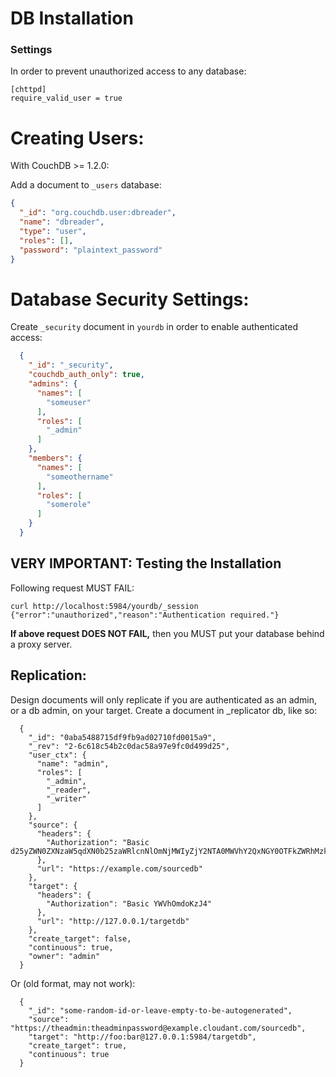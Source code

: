 # DB Installation

### Settings

In order to prevent unauthorized access to any database:

    [chttpd]
    require_valid_user = true

# Creating Users:

With CouchDB >= 1.2.0:

Add a document to `_users` database:

```json
{
  "_id": "org.couchdb.user:dbreader",
  "name": "dbreader",
  "type": "user",
  "roles": [],
  "password": "plaintext_password"
}
```

# Database Security Settings:

Create `_security` document in `yourdb` in order to enable authenticated access:

```json
  {
    "_id": "_security",
    "couchdb_auth_only": true,
    "admins": {
      "names": [
        "someuser"
      ],
      "roles": [
        "_admin"
      ]
    },
    "members": {
      "names": [
        "someothername"
      ],
      "roles": [
        "somerole"
      ]
    }
  }
```

## VERY IMPORTANT: Testing the Installation

Following request MUST FAIL:

    curl http://localhost:5984/yourdb/_session
    {"error":"unauthorized","reason":"Authentication required."}


**If above request DOES NOT FAIL,** then you MUST put your database behind a proxy server.

## Replication:

Design documents will only replicate if you are authenticated as an admin, or a db admin, on your target. Create a
document in _replicator db, like so:
```
  {
    "_id": "0aba5488715df9fb9ad02710fd0015a9",
    "_rev": "2-6c618c54b2c0dac58a97e9fc0d499d25",
    "user_ctx": {
      "name": "admin",
      "roles": [
        "_admin",
        "_reader",
        "_writer"
      ]
    },
    "source": {
      "headers": {
        "Authorization": "Basic d25yZWN0ZXNzaW5qdXN0b25zaWRlcnNlOmNjMWIyZjY2NTA0MWVhY2QxNGY0OTFkZWRhMzkwOTA0MThhY2QwN2M="
      },
      "url": "https://example.com/sourcedb"
    },
    "target": {
      "headers": {
        "Authorization": "Basic YWVhOmdoKzJ4"
      },
      "url": "http://127.0.0.1/targetdb"
    },
    "create_target": false,
    "continuous": true,
    "owner": "admin"
  }
```
Or (old format, may not work):

```
  {
    "_id": "some-random-id-or-leave-empty-to-be-autogenerated",
    "source": "https://theadmin:theadminpassword@example.cloudant.com/sourcedb",
    "target": "http://foo:bar@127.0.0.1:5984/targetdb",
    "create_target": true,
    "continuous": true
  }
```
